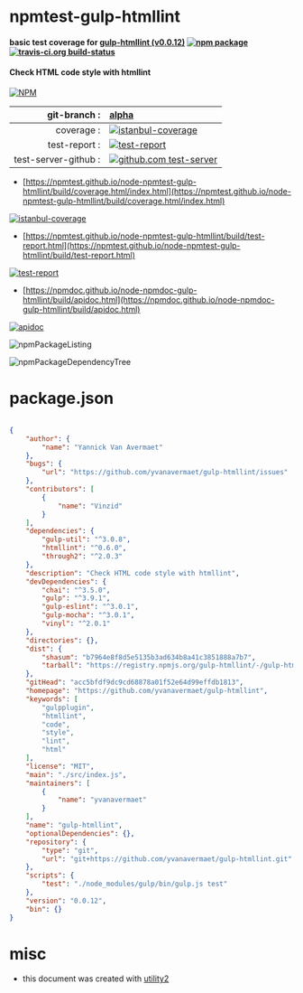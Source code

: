 # npmtest-gulp-htmllint

#### basic test coverage for  [gulp-htmllint (v0.0.12)](https://github.com/yvanavermaet/gulp-htmllint)  [![npm package](https://img.shields.io/npm/v/npmtest-gulp-htmllint.svg?style=flat-square)](https://www.npmjs.org/package/npmtest-gulp-htmllint) [![travis-ci.org build-status](https://api.travis-ci.org/npmtest/node-npmtest-gulp-htmllint.svg)](https://travis-ci.org/npmtest/node-npmtest-gulp-htmllint)

#### Check HTML code style with htmllint

[![NPM](https://nodei.co/npm/gulp-htmllint.png?downloads=true&downloadRank=true&stars=true)](https://www.npmjs.com/package/gulp-htmllint)

| git-branch : | [alpha](https://github.com/npmtest/node-npmtest-gulp-htmllint/tree/alpha)|
|--:|:--|
| coverage : | [![istanbul-coverage](https://npmtest.github.io/node-npmtest-gulp-htmllint/build/coverage.badge.svg)](https://npmtest.github.io/node-npmtest-gulp-htmllint/build/coverage.html/index.html)|
| test-report : | [![test-report](https://npmtest.github.io/node-npmtest-gulp-htmllint/build/test-report.badge.svg)](https://npmtest.github.io/node-npmtest-gulp-htmllint/build/test-report.html)|
| test-server-github : | [![github.com test-server](https://npmtest.github.io/node-npmtest-gulp-htmllint/GitHub-Mark-32px.png)](https://npmtest.github.io/node-npmtest-gulp-htmllint/build/app/index.html) | | build-artifacts : | [![build-artifacts](https://npmtest.github.io/node-npmtest-gulp-htmllint/glyphicons_144_folder_open.png)](https://github.com/npmtest/node-npmtest-gulp-htmllint/tree/gh-pages/build)|

- [https://npmtest.github.io/node-npmtest-gulp-htmllint/build/coverage.html/index.html](https://npmtest.github.io/node-npmtest-gulp-htmllint/build/coverage.html/index.html)

[![istanbul-coverage](https://npmtest.github.io/node-npmtest-gulp-htmllint/build/screenCapture.buildCi.browser.%252Ftmp%252Fbuild%252Fcoverage.lib.html.png)](https://npmtest.github.io/node-npmtest-gulp-htmllint/build/coverage.html/index.html)

- [https://npmtest.github.io/node-npmtest-gulp-htmllint/build/test-report.html](https://npmtest.github.io/node-npmtest-gulp-htmllint/build/test-report.html)

[![test-report](https://npmtest.github.io/node-npmtest-gulp-htmllint/build/screenCapture.buildCi.browser.%252Ftmp%252Fbuild%252Ftest-report.html.png)](https://npmtest.github.io/node-npmtest-gulp-htmllint/build/test-report.html)

- [https://npmdoc.github.io/node-npmdoc-gulp-htmllint/build/apidoc.html](https://npmdoc.github.io/node-npmdoc-gulp-htmllint/build/apidoc.html)

[![apidoc](https://npmdoc.github.io/node-npmdoc-gulp-htmllint/build/screenCapture.buildCi.browser.%252Ftmp%252Fbuild%252Fapidoc.html.png)](https://npmdoc.github.io/node-npmdoc-gulp-htmllint/build/apidoc.html)

![npmPackageListing](https://npmtest.github.io/node-npmtest-gulp-htmllint/build/screenCapture.npmPackageListing.svg)

![npmPackageDependencyTree](https://npmtest.github.io/node-npmtest-gulp-htmllint/build/screenCapture.npmPackageDependencyTree.svg)



# package.json

```json

{
    "author": {
        "name": "Yannick Van Avermaet"
    },
    "bugs": {
        "url": "https://github.com/yvanavermaet/gulp-htmllint/issues"
    },
    "contributors": [
        {
            "name": "Vinzid"
        }
    ],
    "dependencies": {
        "gulp-util": "^3.0.8",
        "htmllint": "^0.6.0",
        "through2": "^2.0.3"
    },
    "description": "Check HTML code style with htmllint",
    "devDependencies": {
        "chai": "^3.5.0",
        "gulp": "^3.9.1",
        "gulp-eslint": "^3.0.1",
        "gulp-mocha": "^3.0.1",
        "vinyl": "^2.0.1"
    },
    "directories": {},
    "dist": {
        "shasum": "b7964e8f8d5e5135b3ad634b8a41c3851888a7b7",
        "tarball": "https://registry.npmjs.org/gulp-htmllint/-/gulp-htmllint-0.0.12.tgz"
    },
    "gitHead": "acc5bfdf9dc9cd68878a01f52e64d99effdb1813",
    "homepage": "https://github.com/yvanavermaet/gulp-htmllint",
    "keywords": [
        "gulpplugin",
        "htmllint",
        "code",
        "style",
        "lint",
        "html"
    ],
    "license": "MIT",
    "main": "./src/index.js",
    "maintainers": [
        {
            "name": "yvanavermaet"
        }
    ],
    "name": "gulp-htmllint",
    "optionalDependencies": {},
    "repository": {
        "type": "git",
        "url": "git+https://github.com/yvanavermaet/gulp-htmllint.git"
    },
    "scripts": {
        "test": "./node_modules/gulp/bin/gulp.js test"
    },
    "version": "0.0.12",
    "bin": {}
}
```



# misc
- this document was created with [utility2](https://github.com/kaizhu256/node-utility2)
